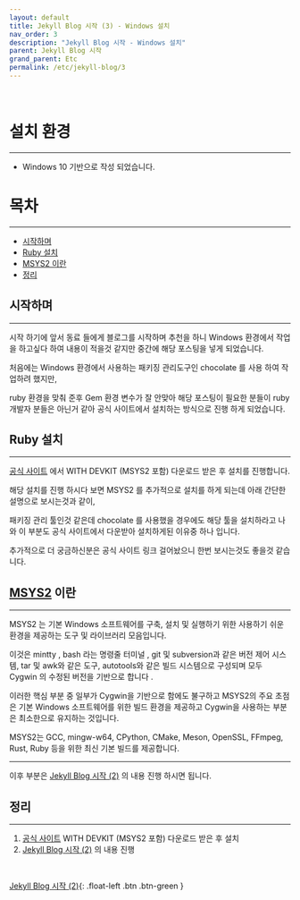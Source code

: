 ```yaml
---
layout: default
title: Jekyll Blog 시작 (3) - Windows 설치
nav_order: 3
description: "Jekyll Blog 시작 - Windows 설치"
parent: Jekyll Blog 시작
grand_parent: Etc
permalink: /etc/jekyll-blog/3
---
```


<br>

# 설치 환경

---
 - Windows 10 기반으로 작성 되었습니다.



# 목차

---
 - [시작하며](/etc/jekyll-blog/3#시작하며)
 - [Ruby 설치](/etc/jekyll-blog/3#ruby-설치)
 - [MSYS2 이란](/etc/jekyll-blog/3#msys2-이란)
 - [정리](/etc/jekyll-blog/3#정리)

## 시작하며

---
시작 하기에 앞서 동료 들에게 블로그를 시작하며 추천을 하니
Windows 환경에서 작업을 하고싶다 하여 내용이 적을것 같지만 중간에 해당 포스팅을 넣게 되었습니다.

처음에는 Windows 환경에서 사용하는 패키징 관리도구인 chocolate 를 사용 하여 작업하려 했지만,

ruby 환경을 맞춰 준후 Gem 환경 변수가 잘 안맞아 해당 포스팅이 필요한 분들이 ruby 개발자 분들은
아닌거 같아 공식 사이트에서 설치하는 방식으로 진행 하게 되었습니다.


## Ruby 설치

---
[공식 사이트](https://rubyinstaller.org/) 에서 WITH DEVKIT (MSYS2 포함) 다운로드 받은 후 설치를 진행합니다.

해당 설치를 진행 하시다 보면 MSYS2 를 추가적으로 설치를 하게 되는데 아래 간단한 설명으로 보시는것과 같이,

패키징 관리 툴인것 같은데 chocolate 를 사용했을 경우에도 해당 툴을 설치하라고 나와 이 부분도 공식 사이트에서
다운받아 설치하게된 이유중 하나 입니다.

추가적으로 더 궁금하신분은 공식 사이트 링크 걸어놨으니 한번 보시는것도 좋을것 같습니다.

## [MSYS2](https://www.msys2.org/) 이란

---
MSYS2 는 기본 Windows 소프트웨어를 구축, 설치 및 실행하기 위한 사용하기 쉬운 환경을 제공하는 도구 및 라이브러리 모음입니다.

이것은 mintty , bash 라는 명령줄 터미널 , git 및 subversion과 같은 버전 제어 시스템, tar 및 awk와 같은 도구, autotools와 같은 빌드 시스템으로 구성되며 모두 Cygwin 의 수정된 버전을 기반으로 합니다 .

이러한 핵심 부분 중 일부가 Cygwin을 기반으로 함에도 불구하고 MSYS2의 주요 초점은 기본 Windows 소프트웨어를 위한 빌드 환경을 제공하고 Cygwin을 사용하는 부분은 최소한으로 유지하는 것입니다. 

MSYS2는 GCC, mingw-w64, CPython, CMake, Meson, OpenSSL, FFmpeg, Rust, Ruby 등을 위한 최신 기본 빌드를 제공합니다.


---
이후 부분은 [Jekyll Blog 시작 (2)](/etc/jekyll-blog/2) 의 내용 진행 하시면 됩니다.

## 정리

---
 1. [공식 사이트](https://rubyinstaller.org/) WITH DEVKIT (MSYS2 포함) 다운로드 받은 후 설치
 1. [Jekyll Blog 시작 (2)](/etc/jekyll-blog/2) 의 내용 진행


<br>

[Jekyll Blog 시작 (2)](/etc/jekyll-blog/2){: .float-left .btn .btn-green }

<br>
<br>
<br>